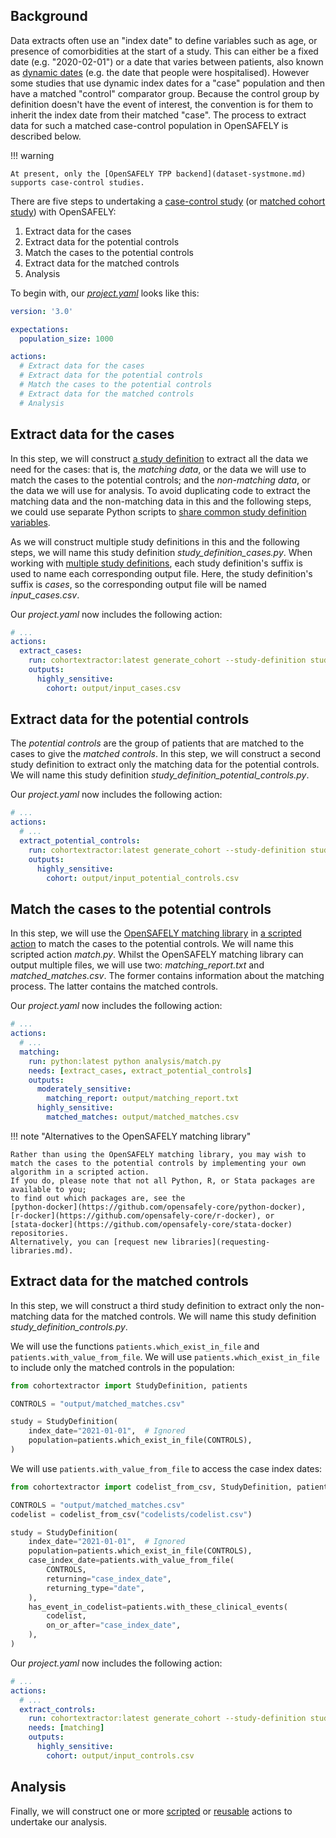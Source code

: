 ## Background

Data extracts often use an "index date" to define variables such as age, or presence of comorbidities at the start of a study. This can either be a fixed date (e.g. "2020-02-01") or a date that varies between patients, also known as [dynamic dates](https://docs.opensafely.org/study-def-dates/#dynamic-dates) (e.g. the date that people were hospitalised). However some studies that use dynamic index dates for a "case" population and then have a matched "control" comparator group. Because the control group by definition doesn't have the event of interest, the convention is for them to inherit the index date from their matched "case". The process to extract data for such a matched case-control population in OpenSAFELY is described below.

!!! warning

    At present, only the [OpenSAFELY TPP backend](dataset-systmone.md) supports case-control studies.

There are five steps to undertaking a [case-control study](https://en.wikipedia.org/wiki/Case%E2%80%93control_study) (or [matched cohort study](https://en.wikipedia.org/wiki/Nested_case%E2%80%93control_study)) with OpenSAFELY:

1. Extract data for the cases
2. Extract data for the potential controls
3. Match the cases to the potential controls
4. Extract data for the matched controls
5. Analysis

To begin with, our [*project.yaml*](actions-pipelines.md) looks like this:

```yaml
version: '3.0'

expectations:
  population_size: 1000

actions:
  # Extract data for the cases
  # Extract data for the potential controls
  # Match the cases to the potential controls
  # Extract data for the matched controls
  # Analysis
```

## Extract data for the cases

In this step, we will construct [a study definition](study-def.md) to extract all the data we need for the cases:
that is, the *matching data*, or the data we will use to match the cases to the potential controls;
and the *non-matching data*, or the data we will use for analysis.
To avoid duplicating code to extract the matching data and the non-matching data in this and the following steps,
we could use separate Python scripts to [share common study definition variables](study-def-tricks.md#sharing-common-study-definition-variables).

As we will construct multiple study definitions in this and the following steps, we will name this study definition *study_definition_cases.py*.
When working with [multiple study definitions](study-def.md#multiple-study-definitions), each study definition's suffix is used to name each corresponding output file.
Here, the study definition's suffix is *cases*, so the corresponding output file will be named *input_cases.csv*.

Our *project.yaml* now includes the following action:

```yaml
# ...
actions:
  extract_cases:
    run: cohortextractor:latest generate_cohort --study-definition study_definition_cases
    outputs:
      highly_sensitive:
        cohort: output/input_cases.csv
```

## Extract data for the potential controls

The *potential controls* are the group of patients that are matched to the cases to give the *matched controls*.
In this step, we will construct a second study definition to extract only the matching data for the potential controls.
We will name this study definition *study_definition_potential_controls.py*.


Our *project.yaml* now includes the following action:

```yaml
# ...
actions:
  # ...
  extract_potential_controls:
    run: cohortextractor:latest generate_cohort --study-definition study_definition_potential_controls
    outputs:
      highly_sensitive:
        cohort: output/input_potential_controls.csv
```

## Match the cases to the potential controls

In this step, we will use the [OpenSAFELY matching library](https://github.com/opensafely-core/matching#readme) in [a scripted action](actions-scripts.md) to match the cases to the potential controls.
We will name this scripted action *match.py*.
Whilst the OpenSAFELY matching library can output multiple files, we will use two: *matching_report.txt* and *matched_matches.csv*.
The former contains information about the matching process.
The latter contains the matched controls.

Our *project.yaml* now includes the following action:

```yaml
# ...
actions:
  # ...
  matching:
    run: python:latest python analysis/match.py
    needs: [extract_cases, extract_potential_controls]
    outputs:
      moderately_sensitive:
        matching_report: output/matching_report.txt
      highly_sensitive:
        matched_matches: output/matched_matches.csv
```

!!! note "Alternatives to the OpenSAFELY matching library"

    Rather than using the OpenSAFELY matching library, you may wish to match the cases to the potential controls by implementing your own algorithm in a scripted action.
    If you do, please note that not all Python, R, or Stata packages are available to you;
    to find out which packages are, see the
    [python-docker](https://github.com/opensafely-core/python-docker),
    [r-docker](https://github.com/opensafely-core/r-docker), or
    [stata-docker](https://github.com/opensafely-core/stata-docker) repositories.
    Alternatively, you can [request new libraries](requesting-libraries.md).

## Extract data for the matched controls

In this step, we will construct a third study definition to extract only the non-matching data for the matched controls.
We will name this study definition *study_definition_controls.py*.

We will use the functions `patients.which_exist_in_file` and `patients.with_value_from_file`.
We will use `patients.which_exist_in_file` to include only the matched controls in the population:

```python
from cohortextractor import StudyDefinition, patients

CONTROLS = "output/matched_matches.csv"

study = StudyDefinition(
    index_date="2021-01-01",  # Ignored
    population=patients.which_exist_in_file(CONTROLS),
)
```

We will use `patients.with_value_from_file` to access the case index dates:

```python
from cohortextractor import codelist_from_csv, StudyDefinition, patients

CONTROLS = "output/matched_matches.csv"
codelist = codelist_from_csv("codelists/codelist.csv")

study = StudyDefinition(
    index_date="2021-01-01",  # Ignored
    population=patients.which_exist_in_file(CONTROLS),
    case_index_date=patients.with_value_from_file(
        CONTROLS,
        returning="case_index_date",
        returning_type="date",
    ),
    has_event_in_codelist=patients.with_these_clinical_events(
        codelist,
        on_or_after="case_index_date",
    ),
)
```

Our *project.yaml* now includes the following action:

```yaml
# ...
actions:
  # ...
  extract_controls:
    run: cohortextractor:latest generate_cohort --study-definition study_definition_controls
    needs: [matching]
    outputs:
      highly_sensitive:
        cohort: output/input_controls.csv
```

## Analysis

Finally, we will construct one or more [scripted](actions-scripts.md) or [reusable](actions-reusable.md) actions to undertake our analysis.
